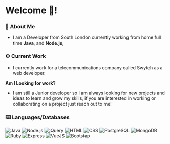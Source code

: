 # Welcome 👋!
### 🧔 About Me
- I am a Developer from South London currently working from home full time **Java**, and **Node.js**, 

### ⚙️ Current Work
- I currently work for a telecommunications company called Swytch as a web developer.

**Am I Looking for work?**
- I am still a Junior developer so I am always looking for new projects and ideas to learn and grow my skills, if you are interested in working or collaborating on a project just reach out to me!

### ⌨️ Languages/Databases
![Java](https://img.shields.io/badge/Java-ED8B00?style=for-the-badge&logo=java&logoColor=white)
![Node.js](https://img.shields.io/badge/Node.js-43853D?style=for-the-badge&logo=node.js&logoColor=white)
![jQuery](https://img.shields.io/badge/jQuery-0769AD?style=for-the-badge&logo=jquery&logoColor=white)
![HTML](https://img.shields.io/badge/HTML-239120?style=for-the-badge&logo=html5&logoColor=white)
![CSS](https://img.shields.io/badge/CSS-239120?&style=for-the-badge&logo=css3&logoColor=white)
![PostgreSQL](https://img.shields.io/badge/PostgreSQL-316192?style=for-the-badge&logo=postgresql&logoColor=white)
![MongoDB](https://img.shields.io/badge/MongoDB-4EA94B?style=for-the-badge&logo=mongodb&logoColor=white)
![Ruby](https://img.shields.io/badge/Ruby-CC342D?style=for-the-badge&logo=ruby&logoColor=ffffff)
![Express](https://img.shields.io/badge/Express.js-404D59?style=for-the-badge)
![VueJS](https://img.shields.io/badge/Vue.js-35495E?style=for-the-badge&logo=vue.js&logoColor=4FC08D)
![Bootstap](https://img.shields.io/badge/Bootstrap-563D7C?style=for-the-badge&logo=bootstrap&logoColor=white)
